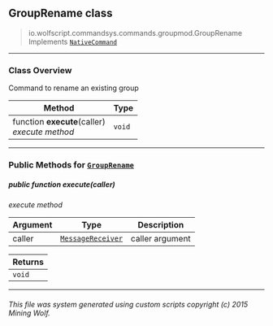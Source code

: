 ## GroupRename __class__

>io.wolfscript.commandsys.commands.groupmod.GroupRename
>Implements [`NativeCommand`](../../NativeCommand.md)

---

### Class Overview

Command to rename an existing group

Method | Type   
--- | :--- 
 function __execute__(caller) <br> _execute method_ | `void`



---


### Public Methods for [`GroupRename`](GroupRename.md)

##### <a id='execute'></a>public  function __execute__(caller)

_execute method_

Argument | Type | Description  
--- | --- | --- 
caller | [`MessageReceiver`](../../../chat/MessageReceiver.md) | caller argument

Returns | 
--- | 
`void` |


---


###### This file was system generated using custom scripts copyright (c) 2015 Mining Wolf.
	

